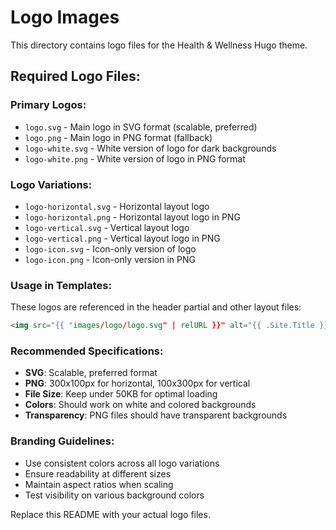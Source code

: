 # Logo Images

This directory contains logo files for the Health & Wellness Hugo theme.

## Required Logo Files:

### Primary Logos:
- `logo.svg` - Main logo in SVG format (scalable, preferred)
- `logo.png` - Main logo in PNG format (fallback)
- `logo-white.svg` - White version of logo for dark backgrounds
- `logo-white.png` - White version of logo in PNG format

### Logo Variations:
- `logo-horizontal.svg` - Horizontal layout logo
- `logo-horizontal.png` - Horizontal layout logo in PNG
- `logo-vertical.svg` - Vertical layout logo  
- `logo-vertical.png` - Vertical layout logo in PNG
- `logo-icon.svg` - Icon-only version of logo
- `logo-icon.png` - Icon-only version in PNG

### Usage in Templates:
These logos are referenced in the header partial and other layout files:
```html
<img src="{{ "images/logo/logo.svg" | relURL }}" alt="{{ .Site.Title }}" class="logo">
```

### Recommended Specifications:
- **SVG**: Scalable, preferred format
- **PNG**: 300x100px for horizontal, 100x300px for vertical
- **File Size**: Keep under 50KB for optimal loading
- **Colors**: Should work on white and colored backgrounds
- **Transparency**: PNG files should have transparent backgrounds

### Branding Guidelines:
- Use consistent colors across all logo variations
- Ensure readability at different sizes
- Maintain aspect ratios when scaling
- Test visibility on various background colors

Replace this README with your actual logo files.
